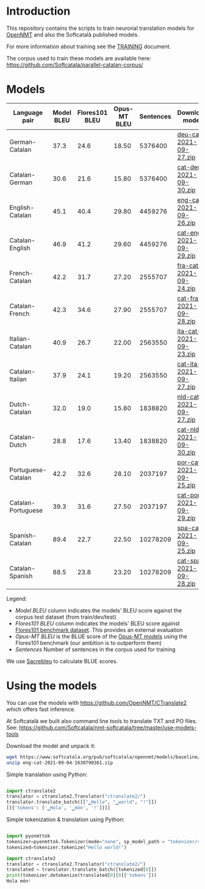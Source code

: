 # Introduction

This repository contains the scripts to train neuronal translation models for [OpenNMT](https://opennmt.net/) and also the Softcatalà published models.

For more information about training see the [TRAINING](TRAINING.md) document.

The corpus used to train these models are available here: https://github.com/Softcatala/parallel-catalan-corpus/

# Models

Language pair | Model BLEU | Flores101 BLEU | Opus-MT BLEU | Sentences | Download model
|---|---|---|---|---|---
|German-Catalan | 37.3 |24.6 |18.50 | 5376400 | [deu-cat-2021-09-27.zip](https://www.softcatala.org/pub/softcatala/opennmt/models/2021-09-30/deu-cat-2021-09-27.zip)
|Catalan-German | 30.6 |21.6 |15.80 | 5376400 | [cat-deu-2021-09-30.zip](https://www.softcatala.org/pub/softcatala/opennmt/models/2021-09-30/cat-deu-2021-09-30.zip)
|English-Catalan | 45.1 |40.4 |29.80 | 4459276 | [eng-cat-2021-09-26.zip](https://www.softcatala.org/pub/softcatala/opennmt/models/2021-09-30/eng-cat-2021-09-26.zip)
|Catalan-English | 46.9 |41.2 |29.60 | 4459276 | [cat-eng-2021-09-29.zip](https://www.softcatala.org/pub/softcatala/opennmt/models/2021-09-30/cat-eng-2021-09-29.zip)
|French-Catalan | 42.2 |31.7 |27.20 | 2555707 | [fra-cat-2021-09-24.zip](https://www.softcatala.org/pub/softcatala/opennmt/models/2021-09-30/fra-cat-2021-09-24.zip)
|Catalan-French | 42.3 |34.6 |27.90 | 2555707 | [cat-fra-2021-09-28.zip](https://www.softcatala.org/pub/softcatala/opennmt/models/2021-09-30/cat-fra-2021-09-28.zip)
|Italian-Catalan | 40.9 |26.7 |22.00 | 2563550 | [ita-cat-2021-09-23.zip](https://www.softcatala.org/pub/softcatala/opennmt/models/2021-09-30/ita-cat-2021-09-23.zip)
|Catalan-Italian | 37.9 |24.1 |19.20 | 2563550 | [cat-ita-2021-09-27.zip](https://www.softcatala.org/pub/softcatala/opennmt/models/2021-09-30/cat-ita-2021-09-27.zip)
|Dutch-Catalan | 32.0 |19.0 |15.80 | 1838820 | [nld-cat-2021-09-27.zip](https://www.softcatala.org/pub/softcatala/opennmt/models/2021-09-30/nld-cat-2021-09-27.zip)
|Catalan-Dutch | 28.8 |17.6 |13.40 | 1838820 | [cat-nld-2021-09-30.zip](https://www.softcatala.org/pub/softcatala/opennmt/models/2021-09-30/cat-nld-2021-09-30.zip)
|Portuguese-Catalan | 42.2 |32.6 |28.10 | 2037197 | [por-cat-2021-09-25.zip](https://www.softcatala.org/pub/softcatala/opennmt/models/2021-09-30/por-cat-2021-09-25.zip)
|Catalan-Portuguese | 39.3 |31.6 |27.50 | 2037197 | [cat-por-2021-09-29.zip](https://www.softcatala.org/pub/softcatala/opennmt/models/2021-09-30/cat-por-2021-09-29.zip)
|Spanish-Catalan | 89.4 |22.7 |22.50 | 10278209 | [spa-cat-2021-09-25.zip](https://www.softcatala.org/pub/softcatala/opennmt/models/2021-09-30/spa-cat-2021-09-25.zip)
|Catalan-Spanish | 88.5 |23.8 |23.20 | 10278209 | [cat-spa-2021-09-28.zip](https://www.softcatala.org/pub/softcatala/opennmt/models/2021-09-30/cat-spa-2021-09-28.zip)

Legend:
* *Model BLEU* column indicates the models' BLEU score against the corpus test dataset (from train/dev/test)
* *Flores101 BLEU* column indicates the models' BLEU score against [Flores101 benchmark dataset](https://github.com/facebookresearch/flores). This provides an external evaluation
* *Opus-MT BLEU* is the BLUE score of the [Opus-MT models](https://github.com/Helsinki-NLP/Opus-MT) using the Flores101 benchmark (our ambition is to outperform them)
* *Sentences* Number of sentences in the corpus used for training

We use [Sacrebleu](https://github.com/mjpost/sacrebleu) to calculate BLUE scores.

# Using the models

You can use the models with https://github.com/OpenNMT/CTranslate2 which offers fast inference.

At Softcatalà we built also command line tools to translate TXT and PO files. See: https://github.com/Softcatala/nmt-softcatala/tree/master/use-models-tools


Download the model and unpack it:

```bash
wget https://www.softcatala.org/pub/softcatala/opennmt/models/baseline/eng-cat-2021-09-04-1630790361.zip
unzip eng-cat-2021-09-04-1630790361.zip
```

Simple translation using Python:

```python

import ctranslate2
translator = ctranslate2.Translator("ctranslate2/")
translator.translate_batch([["▁Hello", "▁world", "!"]])
[[{'tokens': ['▁Hola', '▁món', '!']}]]

```

Simple tokenization & translation using Python:


```python

import pyonmttok
tokenizer=pyonmttok.Tokenizer(mode="none", sp_model_path = "tokenizer/sp_m.model")
tokenized=tokenizer.tokenize("Hello world!")

import ctranslate2
translator = ctranslate2.Translator("ctranslate2/")
translated = translator.translate_batch([tokenized[0]])
print(tokenizer.detokenize(translated[0][0]['tokens']))
Hola món!
```
